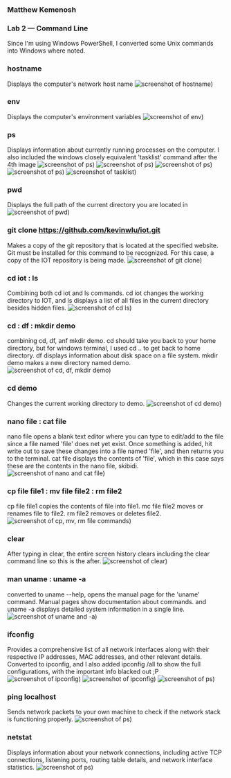 ### Matthew Kemenosh
### Lab 2 — Command Line
Since I'm using Windows PowerShell, I converted some Unix commands into Windows where noted.
### hostname
Displays the computer's network host name
![screenshot of hostname)](hostname.png)
### env
Displays the computer's environment variables
![screenshot of env)](env.png)
### ps
Displays information about currently running processes on the computer. I also included the windows closely equivalent 'tasklist' command after the 4th image
![screenshot of ps)](ps1.png)
![screenshot of ps)](ps2.png)
![screenshot of ps)](ps3.png)
![screenshot of ps)](ps4.png)
![screenshot of tasklist)](tasklist.png)
### pwd
Displays the full path of the current directory you are located in
![screenshot of pwd)](pwd.png)
### git clone https://github.com/kevinwlu/iot.git
Makes a copy of the git repository that is located at the specified website. Git must be installed for this command to be recognized. For this case, a copy of the IOT repository is being made.
![screenshot of git clone)](gitclone.png)
### cd iot :  ls
Combining both cd iot and ls commands. cd iot changes the working directory to IOT, and ls displays a list of all files in the current directory besides hidden files.
![screenshot of cd ls)](cd_ls.png)
### cd :  df  :  mkdir demo
combining cd, df, anf mkdir demo. cd should take you back to your home directory, but for windows terminal, I used cd .. to get back to home directory. df displays information about disk space on a file system. mkdir demo makes a new directory named demo.
![screenshot of cd, df, mkdir demo)](cd_df_mkdir.png)
### cd demo
Changes the current working directory to demo.
![screenshot of cd demo)](cd_demo.png)
### nano file :  cat file
nano file opens a blank text editor where you can type to edit/add to the file since a file named 'file' does net yet exist. Once something is added, hit write out to save these changes into a file named 'file', and then returns you to the terminal. cat file displays the contents of 'file', which in this case says these are the contents in the nano file, skibidi.
![screenshot of nano and cat file)](nano_cat.png)
### cp file file1 :  mv file file2  :  rm file2
cp file file1 copies the contents of file into file1. mc file file2 moves or renames file to file2. rm file2 removes or deletes file2.
![screenshot of cp, mv, rm file commands)](cp,mv,rm.png)
### clear
After typing in clear, the entire screen history clears including the clear command line so this is the after.
![screenshot of clear)](clear.png)
### man uname  : uname -a
converted to uname --help, opens the manual page for the 'uname' command. Manual pages show documentation about commands. and uname -a displays detailed system information in a single line.
![screenshot of uname and -a)](uname+a.png)
### ifconfig
Provides a comprehensive list of all network interfaces along with their respective IP addresses, MAC addresses, and other relevant details. Converted to ipconfig, and I also added ipconfig /all to show the full configurations, with the important info blacked out ;P
![screenshot of ipconfig)](ipconfig.png)
![screenshot of ipconfig)](ipconfigall.png)
![screenshot of ps)](.png)
### ping localhost
Sends network packets to your own machine to check if the network stack is functioning properly.
![screenshot of ps)](.png)
### netstat
Displays information about your network connections, including active TCP connections, listening ports, routing table details, and network interface statistics.
![screenshot of ps)](.png)
